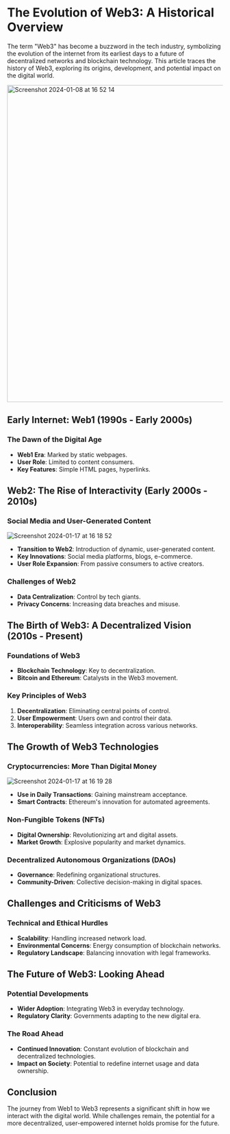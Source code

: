 # The Evolution of Web3: A Historical Overview

The term "Web3" has become a buzzword in the tech industry, symbolizing the evolution of the internet from its earliest days to a future of decentralized networks and blockchain technology. This article traces the history of Web3, exploring its origins, development, and potential impact on the digital world.

<img width="739" alt="Screenshot 2024-01-08 at 16 52 14" src="https://github.com/Block2School/Blog/assets/62594690/7deaa919-442a-4e41-9b6f-98366b1d05d3">

## Early Internet: Web1 (1990s - Early 2000s)

### The Dawn of the Digital Age

- **Web1 Era**: Marked by static webpages.
- **User Role**: Limited to content consumers.
- **Key Features**: Simple HTML pages, hyperlinks.

## Web2: The Rise of Interactivity (Early 2000s - 2010s)

### Social Media and User-Generated Content

![Screenshot 2024-01-17 at 16 18 52](https://github.com/Block2School/Blog/assets/62594690/ddf8a3cd-8948-47ec-b899-bb448a24835d)

- **Transition to Web2**: Introduction of dynamic, user-generated content.
- **Key Innovations**: Social media platforms, blogs, e-commerce.
- **User Role Expansion**: From passive consumers to active creators.

### Challenges of Web2

- **Data Centralization**: Control by tech giants.
- **Privacy Concerns**: Increasing data breaches and misuse.

## The Birth of Web3: A Decentralized Vision (2010s - Present)

### Foundations of Web3

- **Blockchain Technology**: Key to decentralization.
- **Bitcoin and Ethereum**: Catalysts in the Web3 movement.

### Key Principles of Web3

1. **Decentralization**: Eliminating central points of control.
2. **User Empowerment**: Users own and control their data.
3. **Interoperability**: Seamless integration across various networks.

## The Growth of Web3 Technologies

### Cryptocurrencies: More Than Digital Money

![Screenshot 2024-01-17 at 16 19 28](https://github.com/Block2School/Blog/assets/62594690/f60c4741-a182-428e-b312-2d5511299f2e)

- **Use in Daily Transactions**: Gaining mainstream acceptance.
- **Smart Contracts**: Ethereum's innovation for automated agreements.

### Non-Fungible Tokens (NFTs)

- **Digital Ownership**: Revolutionizing art and digital assets.
- **Market Growth**: Explosive popularity and market dynamics.

### Decentralized Autonomous Organizations (DAOs)

- **Governance**: Redefining organizational structures.
- **Community-Driven**: Collective decision-making in digital spaces.

## Challenges and Criticisms of Web3

### Technical and Ethical Hurdles

- **Scalability**: Handling increased network load.
- **Environmental Concerns**: Energy consumption of blockchain networks.
- **Regulatory Landscape**: Balancing innovation with legal frameworks.

## The Future of Web3: Looking Ahead

### Potential Developments

- **Wider Adoption**: Integrating Web3 in everyday technology.
- **Regulatory Clarity**: Governments adapting to the new digital era.

### The Road Ahead

- **Continued Innovation**: Constant evolution of blockchain and decentralized technologies.
- **Impact on Society**: Potential to redefine internet usage and data ownership.

## Conclusion

The journey from Web1 to Web3 represents a significant shift in how we interact with the digital world. While challenges remain, the potential for a more decentralized, user-empowered internet holds promise for the future.

